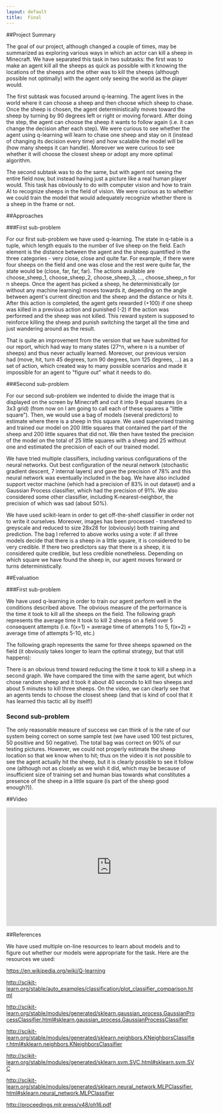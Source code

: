 ```yaml
---
layout: default
title:  Final
---
```


##Project Summary

The goal of our project, although changed a couple of times, may be summarized as exploring various ways in which an actor can kill a sheep in Minecraft. We have separated this task in two subtasks: the first was to make an agent kill all the sheeps as quick as possible with it knowing the locations of the sheeps and the other was to kill the sheeps (although possible not optimally) with the agent only seeing the world as the player would.

The first subtask was focused around q-learning. The agent lives in the world where it can choose a sheep and then choose which sheep to chase. Once the sheep is chosen, the agent deterministically moves toward the sheep by turning by 90 degrees left or right or moving forward. After doing the step, the agent can choose the sheep it wants to follow again (i.e. it can change the decision after each step). We were curious to see whether the agent using q-learning will learn to chase one sheep and stay on it (instead of changing its decision every time) and how scalable the model will be (how many sheeps it can handle). Moreover we were curious to see whether it will choose the closest sheep or adopt any more optimal algorithm.

The second subtask was to do the same, but with agent not seeing the entire field now, but instead having just a picture like a real human player would. This task has obviously to do with computer vision and how to train AI to recognize sheeps in the field of vision. We were curious as to whether we could train the model that would adequately recognize whether there is a sheep in the frame or not.



##Approaches

###First sub-problem

For our first sub-problem we have used q-learning. The state in q-table is a tuple, which length equals to the number of live sheep on the field. Each element is the distance between the agent and the sheep quantified in the three categories - very close, close and quite far. For example, if there were four sheeps on the field and one was close and the rest were quite far, the state would be (close, far, far, far). The actions available are choose_sheep_1, choose_sheep_2, choose_sheep_3, ..., choose_sheep_n for n sheeps. Once the agent has picked a sheep, he deterministically (or without any machine learning) moves towards it, depending on the angle between agent's current direction and the sheep and the distance or hits it. After this action is completed, the agent gets rewarded (+100) if one sheep was killed in a previous action and punished (-2) if the action was performed and the sheep was not killed. This reward system is supposed to reinforce killing the sheep and punish switching the target all the time and just wandering around as the result.

That is quite an improvement from the version that we have submitted for our report, which had way to many states (27^n, where n is a number of sheeps) and thus never actually learned. Moreover, our previous version had (move, hit, turn 45 degrees, turn 90 degrees, turn 125 degrees, ...) as a set of action, which created way to many possible scenarios and made it impossible for an agent to "figure out" what it needs to do.

###Second sub-problem

For our second sub-problem we indented to divide the image that is displayed on the screen by Minecraft and cut it into 9 equal squares (in a 3x3 grid) (from now on I am going to call each of these squares a "little square"). Then, we would use a bag of models (several predictors) to estimate where there is a sheep in this square. We used supervised training and trained our model on 200 little squares that contained the part of the sheep and 200 little squares that did not. We then have tested the precision of the model on the total of 25 little squares with a sheep and 25 without one and estimated the precision of each of our trained model.

We have tried multiple classifiers, including various configurations of the neural networks. Out best configuration of the neural network (stochastic gradient descent, 7 internal layers) and gave the precision of 78% and this neural network was eventually included in the bag. We have also included support vector machine (which had a precision of 83% in out dataset) and a Gaussian Process classifier, which had the precision of 91%. We also considered some other classifier, including K-nearest-neighbor, the precision of which was sad (about 50%).

We have used scikit-learn in order to get off-the-shelf classifier in order not to write it ourselves. Moreover, images has been processed - transfered to greyscale and reduced to size 28x28 for (obviously) both training and prediction. The bag I referred to above works using a vote: if all three models decide that there is a sheep in a little square, it is considered to be very credible. If there two predictors say that there is a sheep, it is considered quite credible, but less credible nonetheless. Depending on which square we have found the sheep in, our agent moves forward or turns deterministically.



##Evaluation

###First sub-problem

We have used q-learning in order to train our agent perform well in the conditions described above. The obvious measure of the performance is the time it took to kill all the sheeps on the field. The following graph represents the average time it took to kill 2 sheeps on a field over 5 consequent attempts (i.e. f(x=1) = average time of attempts 1 to 5, f(x=2) = average time of attempts 5-10, etc.)



The following graph represents the same for three sheeps spawned on the field (it obviously takes longer to learn the optimal strategy, but that still happens):


There is an obvious trend toward reducing the time it took to kill a sheep in a second graph. We have compared the time with the same agent, but which chose random sheep and it took it about 40 seconds to kill two sheeps and about 5 minutes to kill three sheeps. On the video, we can clearly see that an agents tends to choose the closest sheep (and that is kind of cool that it has learned this tactic all by itself!)

### Second sub-problem

The only reasonable measure of success we can think of is the rate of our system being correct on some sample test (we have used 100 test pictures, 50 positive and 50 negative). The total bag was correct on 90% of our testing pictures. However, we could not properly estimate the sheep location so that we know when to hit; thus on the video it is not possible to see the agent actually hit the sheep, but it is clearly possible to see it follow one (although not as closely as we wish it did, which may be because of insufficient size of training set and human bias towards what constitutes a presence of the sheep in a little square (is part of the sheep good enough?)).


##Video

<iframe width="560" height="315" src="https://www.youtube.com/embed/1QiUOO8TrLw?ecver=1" frameborder="0" allowfullscreen></iframe>

##References

We have used multiple on-line resources to learn about models and to figure out whether our models were appropriate for the task. Here are the resources we used:

https://en.wikipedia.org/wiki/Q-learning

http://scikit-learn.org/stable/auto_examples/classification/plot_classifier_comparison.html

http://scikit-learn.org/stable/modules/generated/sklearn.gaussian_process.GaussianProcessClassifier.html#sklearn.gaussian_process.GaussianProcessClassifier

http://scikit-learn.org/stable/modules/generated/sklearn.neighbors.KNeighborsClassifier.html#sklearn.neighbors.KNeighborsClassifier

http://scikit-learn.org/stable/modules/generated/sklearn.svm.SVC.html#sklearn.svm.SVC

http://scikit-learn.org/stable/modules/generated/sklearn.neural_network.MLPClassifier.html#sklearn.neural_network.MLPClassifier

http://proceedings.mlr.press/v48/oh16.pdf